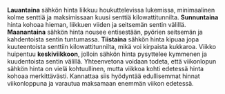 **Lauantaina** sähkön hinta liikkuu houkuttelevissa lukemissa, minimaalinen kolme senttiä ja maksimissaan kuusi senttiä kilowattitunnilta. **Sunnuntaina** hinta kohoaa hieman, liikkuen viiden ja seitsemän sentin välillä. **Maanantaina** sähkön hinta nousee entisestään, pyörien seitsemän ja kahdentoista sentin tuntumassa. **Tiistaina** sähkön hinta kipuaa jopa kuuteentoista senttiin kilowattitunnilta, mikä voi kirpaista kukkaroa. Viikko huipentuu **keskiviikkoon**, jolloin sähkön hinta pysyttelee kymmenen ja kuudentoista sentin välillä. Yhteenvetona voidaan todeta, että viikonlopun sähkön hinta on vielä kohtuullinen, mutta viikkoa kohti edetessä hinta kohoaa merkittävästi. Kannattaa siis hyödyntää edullisemmat hinnat viikonloppuna ja varautua maksamaan enemmän viikon edetessä.